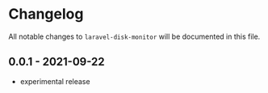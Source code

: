 # Changelog

All notable changes to `laravel-disk-monitor` will be documented in this file.

## 0.0.1 - 2021-09-22

- experimental release
